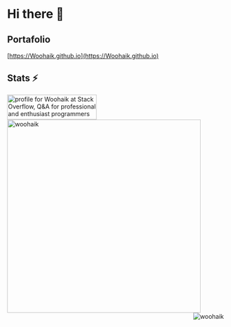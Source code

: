 # Hi there 👋


## Portafolio

[https://Woohaik.github.io](https://Woohaik.github.io)


## Stats ⚡

 <a href="https://stackoverflow.com/users/17200950/woohaik">
      <img src="https://stackoverflow.com/users/flair/17200950.png" width="208" height="58" alt="profile for Woohaik at Stack Overflow, Q&amp;A for professional and enthusiast programmers" title="profile for Woohaik at Stack Overflow, Q&amp;A for professional and enthusiast programmers"/>
</a>

<img align="left" width="450px"  src="https://github-readme-stats.vercel.app/api?username=Woohaik&show_icons=true&locale=en&theme=dark" alt="woohaik" />


<img align="right"  src="https://github-readme-stats.vercel.app/api/top-langs?username=Woohaik&show_icons=true&locale=en&theme=dark&layout=compact" alt="woohaik" />


